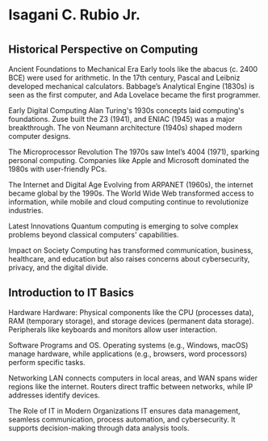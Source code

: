 <h1>Isagani C. Rubio Jr.<h1>
<h2>Historical Perspective on Computing</h2>
Ancient Foundations to Mechanical Era
Early tools like the abacus (c. 2400 BCE) were used for arithmetic. In the 17th century, Pascal and Leibniz developed mechanical calculators. Babbage’s Analytical Engine (1830s) is seen as the first computer, and Ada Lovelace became the first programmer.

Early Digital Computing
Alan Turing's 1930s concepts laid computing's foundations. Zuse built the Z3 (1941), and ENIAC (1945) was a major breakthrough. The von Neumann architecture (1940s) shaped modern computer designs.

The Microprocessor Revolution
The 1970s saw Intel’s 4004 (1971), sparking personal computing. Companies like Apple and Microsoft dominated the 1980s with user-friendly PCs.

The Internet and Digital Age
Evolving from ARPANET (1960s), the internet became global by the 1990s. The World Wide Web transformed access to information, while mobile and cloud computing continue to revolutionize industries.

Latest Innovations
Quantum computing is emerging to solve complex problems beyond classical computers' capabilities.

Impact on Society
Computing has transformed communication, business, healthcare, and education but also raises concerns about cybersecurity, privacy, and the digital divide.

<h2>Introduction to IT Basics</h2>
Hardware
Hardware: Physical components like the CPU (processes data), RAM (temporary storage), and storage devices (permanent data storage). Peripherals like keyboards and monitors allow user interaction.

Software
Programs and OS. Operating systems (e.g., Windows, macOS) manage hardware, while applications (e.g., browsers, word processors) perform specific tasks.

Networking
LAN connects computers in local areas, and WAN spans wider regions like the internet. Routers direct traffic between networks, while IP addresses identify devices.

The Role of IT in Modern Organizations
IT ensures data management, seamless communication, process automation, and cybersecurity. It supports decision-making through data analysis tools.
